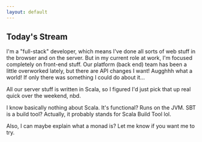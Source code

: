 ```yaml
---
layout: default
---
```


## Today's Stream

I'm a "full-stack" developer, which means I've done all sorts of web
stuff in the browser and on the server. But in my current role at work,
I'm focused completely on front-end stuff. Our platform (back end) team
has been a little overworked lately, but there are API changes I want!
Augghhh what a world! If only there was something I could do about it...

All our server stuff is written in Scala, so I figured I'd just pick
that up real quick over the weekend, nbd.

I know basically nothing about Scala. It's functional? Runs on the JVM.
SBT is a build tool? Actually, it probably stands for Scala Build Tool
lol.

Also, I can maybe explain what a monad is? Let me know if you want me to
try.
